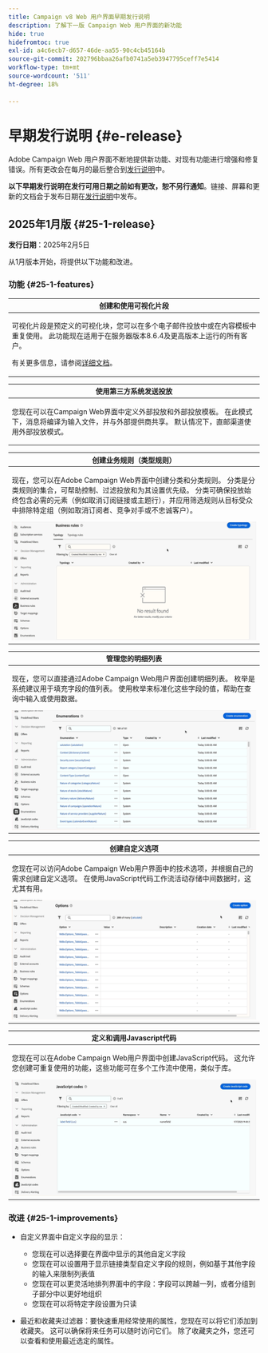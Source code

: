```yaml
---
title: Campaign v8 Web 用户界面早期发行说明
description: 了解下一版 Campaign Web 用户界面的新功能
hide: true
hidefromtoc: true
exl-id: a4c6ecb7-d657-46de-aa55-90c4cb45164b
source-git-commit: 202796bbaa26afb0741a5eb3947795ceff7e5414
workflow-type: tm+mt
source-wordcount: '511'
ht-degree: 18%

---
```


# 早期发行说明 {#e-release}

Adobe Campaign Web 用户界面不断地提供新功能、对现有功能进行增强和修复错误。所有更改会在每月的最后整合到[发行说明](release-notes.md)中。

**以下早期发行说明在发行可用日期之前如有更改，恕不另行通知**。链接、屏幕和更新的文档会于发布日期在[发行说明](release-notes.md)中发布。

## 2025年1月版 {#25-1-release}

**发行日期**：2025年2月5日

从1月版本开始，将提供以下功能和改进。

### 功能 {#25-1-features}


<table>
<thead>
<tr>
<th><strong>创建和使用可视化片段</strong><br/></th>
</tr>
</thead>
<tbody>
<tr>
<td>
<p>可视化片段是预定义的可视化块，您可以在多个电子邮件投放中或在内容模板中重复使用。 此功能现在适用于在服务器版本8.6.4及更高版本上运行的所有客户。</p>
<p>有关更多信息，请参阅<a href="../content/use-visual-fragments.md">详细文档</a>。</p>
</td>
</tr>
</tbody>
</table>

<table>
<thead>
<tr>
<th><strong>使用第三方系统发送投放</strong><br/></th>
</tr>
</thead>
<tbody>
<tr>
<td>
<p>您现在可以在Campaign Web界面中定义外部投放和外部投放模板。 在此模式下，消息将编译为输入文件，并与外部提供商共享。 默认情况下，直邮渠道使用外部投放模式。</p>
</td>
</tr>
</tbody>
</table>

<table>
<thead>
<tr>
<th><strong>创建业务规则（类型规则）</strong><br/></th>
</tr>
</thead>
<tbody>
<tr>
<td>
<p>现在，您可以在Adobe Campaign Web界面中创建分类和分类规则。 分类是分类规则的集合，可帮助控制、过滤投放和为其设置优先级。 分类可确保投放始终包含必需的元素（例如取消订阅链接或主题行），并应用筛选规则从目标受众中排除特定组（例如取消订阅者、竞争对手或不忠诚客户）。</p>
<img src="assets/do-not-localize/typology.gif">
<!--p>For more information, refer to the <a href="../administration/external-account.md">detailed documentation</a>.</p-->
</td>
</tr>
</tbody>
</table>

<table>
<thead>
<tr>
<th><strong>管理您的明细列表</strong><br/></th>
</tr>
</thead>
<tbody>
<tr>
<td>
<p>现在，您可以直接通过Adobe Campaign Web用户界面创建明细列表。 枚举是系统建议用于填充字段的值列表。 使用枚举来标准化这些字段的值，帮助在查询中输入或使用数据。</p>
<img src="assets/do-not-localize/enumerations.gif">
<!--p>For more information, refer to the <a href="../administration/external-account.md">detailed documentation</a>.</p-->
</td>
</tr>
</tbody>
</table>

<table>
<thead>
<tr>
<th><strong>创建自定义选项</strong><br/></th>
</tr>
</thead>
<tbody>
<tr>
<td>
<p>您现在可以访问Adobe Campaign Web用户界面中的技术选项，并根据自己的需求创建自定义选项。 在使用JavaScript代码工作流活动存储中间数据时，这尤其有用。</p>
<img src="assets/do-not-localize/options.gif">
<!--p>For more information, refer to the <a href="../administration/external-account.md">detailed documentation</a>.</p-->
</td>
</tr>
</tbody>
</table>


<table>
<thead>
<tr>
<th><strong>定义和调用Javascript代码</strong><br/></th>
</tr>
</thead>
<tbody>
<tr>
<td>
<p>您现在可以在Adobe Campaign Web用户界面中创建JavaScript代码。 这允许您创建可重复使用的功能，这些功能可在多个工作流中使用，类似于库。</p>
<img src="assets/do-not-localize/javascript.gif">
<!--p>For more information, refer to the <a href="../administration/external-account.md">detailed documentation</a>.</p-->
</td>
</tr>
</tbody>
</table>

### 改进 {#25-1-improvements}

* 自定义界面中自定义字段的显示：

   * 您现在可以选择要在界面中显示的其他自定义字段
   * 您现在可以设置用于显示链接类型自定义字段的规则，例如基于其他字段的输入来限制列表值
   * 您现在可以更灵活地排列界面中的字段：字段可以跨越一列，或者分组到子部分中以更好地组织
   * 您现在可以将特定字段设置为只读

* 最近和收藏夹过滤器：要快速重用经常使用的属性，您现在可以将它们添加到收藏夹。 这可以确保将来任务可以随时访问它们。 除了收藏夹之外，您还可以查看和使用最近选定的属性。


